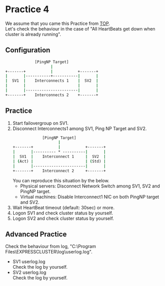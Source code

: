 # Practice 4
We assume that you came this Practice from [TOP](https://github.com/Igaigasuru/Practice/edit/master/EC/PingNP/Practice_PingNP_top.md).  
Let's check the behaviour in the case of "All HeartBeats get down when cluster is already running".

## Configuration
```bat
             [PingNP Target]
                    |
+-------+           |           +-------+
|       |-----------+-----------|       |
|  SV1  |    Interconnects 1    |  SV2  |
|       |                       |       |
|       |-----------------------|       |
+-------+    Interconnects 2    +-------+
```
## Practice
1. Start failovergroup on SV1.
1. Disconnect Interconnects1 among SV1, Ping NP Target and SV2.
	```bat
	             [PingNP Target]
	                    |
	+-------+           |           +-------+
	|       |---------- * ----------|       |
	|  SV1  |    Interconnect 1     |  SV2  |
	| (Act) |                       | (Std) |
	|       |-----------------------|       |
	+-------+    Interconnect 2     +-------+
	```  
	You can reproduce this situation by the below.
	- Physical servers: Disconnect Network Switch among SV1, SV2 and PingNP target.
	- Virtual machines: Disable Interconnect1 NIC on both PingNP target and SV2.  
1. Wait HeartBeat timeout (default: 30sec) or more.
1. Logon SV1 and check cluster status by yourself.
1. Logon SV2 and check cluster status by yourself.

## Advanced Practice
Check the behaviour from log, "C:\Program Files\EXPRESSCLUSTER\log\userlog.log".

- SV1 userlog.log  
	Check the log by yourself.
- SV2 userlog.log  
	Check the log by yourself.
